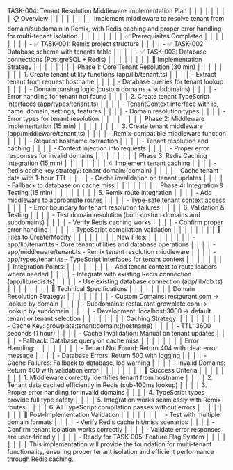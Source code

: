 TASK-004: Tenant Resolution Middleware Implementation Plan │ │
│ │ │ │
│ │ 📋 Overview │ │
│ │ │ │
│ │ Implement middleware to resolve tenant from domain/subdomain in Remix, with Redis caching and proper error handling for multi-tenant isolation. │ │
│ │ │ │
│ │ ✅ Prerequisites Completed │ │
│ │ │ │
│ │ - ✅ TASK-001: Remix project structure │ │
│ │ - ✅ TASK-002: Database schema with tenants table │ │
│ │ - ✅ TASK-003: Database connections (PostgreSQL + Redis) │ │
│ │ │ │
│ │ 🎯 Implementation Strategy │ │
│ │ │ │
│ │ Phase 1: Core Tenant Resolution (30 min) │ │
│ │ │ │
│ │ 1. Create tenant utility functions (app/lib/tenant.ts) │ │
│ │ - Extract tenant from request hostname │ │
│ │ - Database queries for tenant lookup │ │
│ │ - Domain parsing logic (custom domains + subdomains) │ │
│ │ - Error handling for tenant not found │ │
│ │ 2. Create tenant TypeScript interfaces (app/types/tenant.ts) │ │
│ │ - TenantContext interface with id, name, domain, settings, features │ │
│ │ - Domain resolution types │ │
│ │ - Error types for tenant resolution │ │
│ │ │ │
│ │ Phase 2: Middleware Implementation (15 min) │ │
│ │ │ │
│ │ 3. Create tenant middleware (app/middleware/tenant.ts) │ │
│ │ - Remix-compatible middleware function │ │
│ │ - Request hostname extraction │ │
│ │ - Tenant resolution and caching │ │
│ │ - Context injection into requests │ │
│ │ - Proper error responses for invalid domains │ │
│ │ │ │
│ │ Phase 3: Redis Caching Integration (15 min) │ │
│ │ │ │
│ │ 4. Implement tenant caching │ │
│ │ - Redis cache key strategy: tenant:domain:{domain} │ │
│ │ - Cache tenant data with 1-hour TTL │ │
│ │ - Cache invalidation on tenant updates │ │
│ │ - Fallback to database on cache miss │ │
│ │ │ │
│ │ Phase 4: Integration & Testing (15 min) │ │
│ │ │ │
│ │ 5. Remix route integration │ │
│ │ - Add middleware to appropriate routes │ │
│ │ - Type-safe tenant context access │ │
│ │ - Error boundary for tenant resolution failures │ │
│ │ 6. Validation & Testing │ │
│ │ - Test domain resolution (both custom domains and subdomains) │ │
│ │ - Verify Redis caching works │ │
│ │ - Confirm proper error handling │ │
│ │ - TypeScript compilation validation │ │
│ │ │ │
│ │ 📁 Files to Create/Modify │ │
│ │ │ │
│ │ New Files: │ │
│ │ │ │
│ │ - app/lib/tenant.ts - Core tenant utilities and database operations │ │
│ │ - app/middleware/tenant.ts - Remix tenant resolution middleware │ │
│ │ - app/types/tenant.ts - TypeScript interfaces for tenant context │ │
│ │ │ │
│ │ Integration Points: │ │
│ │ │ │
│ │ - Add tenant context to route loaders where needed │ │
│ │ - Integrate with existing Redis connection (app/lib/redis.ts) │ │
│ │ - Use existing database connection (app/lib/db.ts) │ │
│ │ │ │
│ │ 🔧 Technical Specifications │ │
│ │ │ │
│ │ Domain Resolution Strategy: │ │
│ │ │ │
│ │ - Custom Domains: restaurant.com → lookup by domain │ │
│ │ - Subdomains: restaurant.growplate.com → lookup by subdomain │ │
│ │ - Development: localhost:3000 → default tenant or tenant selection │ │
│ │ │ │
│ │ Caching Strategy: │ │
│ │ │ │
│ │ - Cache Key: growplate:tenant:domain:{hostname} │ │
│ │ - TTL: 3600 seconds (1 hour) │ │
│ │ - Cache Invalidation: Manual on tenant updates │ │
│ │ - Fallback: Database query on cache miss │ │
│ │ │ │
│ │ Error Handling: │ │
│ │ │ │
│ │ - Tenant Not Found: Return 404 with clear error message │ │
│ │ - Database Errors: Return 500 with logging │ │
│ │ - Cache Failures: Fallback to database, log warning │ │
│ │ - Invalid Domains: Return 400 with validation error │ │
│ │ │ │
│ │ 🎯 Success Criteria │ │
│ │ │ │
│ │ 1. Middleware correctly identifies tenant from hostname │ │
│ │ 2. Tenant data cached efficiently in Redis (sub-100ms lookup) │ │
│ │ 3. Proper error handling for invalid domains │ │
│ │ 4. TypeScript types provide full type safety │ │
│ │ 5. Integration works seamlessly with Remix routes │ │
│ │ 6. All TypeScript compilation passes without errors │ │
│ │ │ │
│ │ 🚀 Post-Implementation Validation │ │
│ │ │ │
│ │ - Test with multiple domain formats │ │
│ │ - Verify Redis cache hit/miss scenarios │ │
│ │ - Confirm tenant isolation works correctly │ │
│ │ - Validate error responses are user-friendly │ │
│ │ - Ready for TASK-005: Feature Flag System │ │
│ │ │ │
│ │ This implementation will provide the foundation for multi-tenant functionality, ensuring proper tenant isolation and efficient performance through Redis caching.
